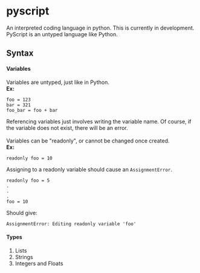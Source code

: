 # pyscript
An interpreted coding language in python. This is currently in development. 
PyScript is an untyped language like Python.

## Syntax <br />
#### Variables 
Variables are untyped, just like in Python. <br />
**Ex:** 
```
foo = 123
bar = 321
foo_bar = foo + bar
```
Referencing variables just involves writing the variable name. 
Of course, if the variable does not exist, there will be an error. 
<br /><br />
Variables can be "readonly", or cannot be changed once created. <br />
**Ex:**
```
readonly foo = 10
```

Assigning to a readonly variable should cause an `AssignmentError`.
```
readonly foo = 5
.
.
.
foo = 10
```
Should give:
```
AssignmentError: Editing readonly variable 'foo'
```

#### Types
1. Lists
1. Strings
1. Integers and Floats<br />
